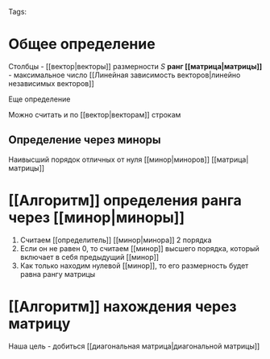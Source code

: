 Tags:
# Общее определение
Столбцы - [[вектор|векторы]] размерности $S$
**ранг [[матрица|матрицы]]** - максимальное число [[Линейная зависимость векторов|линейно независимых векторов]]

Еще определение 

Можно считать и по [[вектор|векторам]] строкам

## Определение через миноры
Наивысший порядок отличных от нуля [[минор|миноров]] [[матрица|матрицы]]

# [[Алгоритм]] определения ранга через [[минор|миноры]]
1. Считаем [[определитель]] [[минор|минора]] 2 порядка 
2. Если он не равен 0, то считаем [[минор]] высшего порядка, который включает в себя предыдущий [[минор]]
3. Как только находим нулевой [[минор]], то его размерность будет равна рангу матрицы
# [[Алгоритм]] нахождения через матрицу
Наша цель - добиться [[диагональная матрица|диагональной матрицы]]



